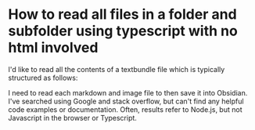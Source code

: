 
# How to read all files in a folder and subfolder using typescript with no html involved

I'd like to read all the contents of a textbundle file which is typically structured as follows:

I need to read each markdown and image file to then save it into Obsidian.
I've searched using Google and stack overflow, but can't find any helpful code examples or documentation. Often, results refer to Node.js, but not Javascript in the browser or Typescript.


        